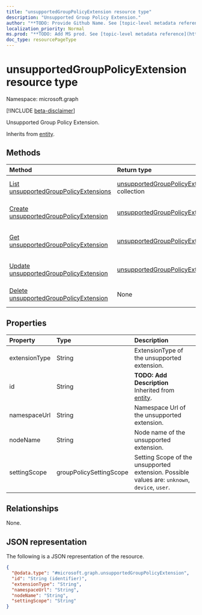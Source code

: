```yaml
---
title: "unsupportedGroupPolicyExtension resource type"
description: "Unsupported Group Policy Extension."
author: "**TODO: Provide Github Name. See [topic-level metadata reference](https://msgo.azurewebsites.net/add/document/guidelines/metadata.html#topic-level-metadata)**"
localization_priority: Normal
ms.prod: "**TODO: Add MS prod. See [topic-level metadata reference](https://msgo.azurewebsites.net/add/document/guidelines/metadata.html#topic-level-metadata)**"
doc_type: resourcePageType
---
```


# unsupportedGroupPolicyExtension resource type

Namespace: microsoft.graph

[!INCLUDE [beta-disclaimer](../../includes/beta-disclaimer.md)]

Unsupported Group Policy Extension.


Inherits from [entity](../resources/entity.md).

## Methods
|Method|Return type|Description|
|:---|:---|:---|
|[List unsupportedGroupPolicyExtensions](../api/unsupportedgrouppolicyextension-list.md)|[unsupportedGroupPolicyExtension](../resources/unsupportedgrouppolicyextension.md) collection|Get a list of the [unsupportedGroupPolicyExtension](../resources/unsupportedgrouppolicyextension.md) objects and their properties.|
|[Create unsupportedGroupPolicyExtension](../api/unsupportedgrouppolicyextension-create.md)|[unsupportedGroupPolicyExtension](../resources/unsupportedgrouppolicyextension.md)|Create a new [unsupportedGroupPolicyExtension](../resources/unsupportedgrouppolicyextension.md) object.|
|[Get unsupportedGroupPolicyExtension](../api/unsupportedgrouppolicyextension-get.md)|[unsupportedGroupPolicyExtension](../resources/unsupportedgrouppolicyextension.md)|Read the properties and relationships of an [unsupportedGroupPolicyExtension](../resources/unsupportedgrouppolicyextension.md) object.|
|[Update unsupportedGroupPolicyExtension](../api/unsupportedgrouppolicyextension-update.md)|[unsupportedGroupPolicyExtension](../resources/unsupportedgrouppolicyextension.md)|Update the properties of an [unsupportedGroupPolicyExtension](../resources/unsupportedgrouppolicyextension.md) object.|
|[Delete unsupportedGroupPolicyExtension](../api/unsupportedgrouppolicyextension-delete.md)|None|Deletes an [unsupportedGroupPolicyExtension](../resources/unsupportedgrouppolicyextension.md) object.|

## Properties
|Property|Type|Description|
|:---|:---|:---|
|extensionType|String|ExtensionType of the unsupported extension.|
|id|String|**TODO: Add Description** Inherited from [entity](../resources/entity.md).|
|namespaceUrl|String|Namespace Url of the unsupported extension.|
|nodeName|String|Node name of the unsupported extension.|
|settingScope|groupPolicySettingScope|Setting Scope of the unsupported extension. Possible values are: `unknown`, `device`, `user`.|

## Relationships
None.

## JSON representation
The following is a JSON representation of the resource.
<!-- {
  "blockType": "resource",
  "keyProperty": "id",
  "@odata.type": "microsoft.graph.unsupportedGroupPolicyExtension",
  "baseType": "microsoft.graph.entity",
  "openType": false
}
-->
``` json
{
  "@odata.type": "#microsoft.graph.unsupportedGroupPolicyExtension",
  "id": "String (identifier)",
  "extensionType": "String",
  "namespaceUrl": "String",
  "nodeName": "String",
  "settingScope": "String"
}
```

